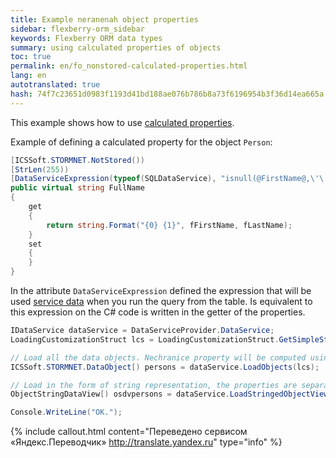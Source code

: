 ```yaml
--- 
title: Example neranenah object properties 
sidebar: flexberry-orm_sidebar 
keywords: Flexberry ORM data types 
summary: using calculated properties of objects 
toc: true 
permalink: en/fo_nonstored-calculated-properties.html 
lang: en 
autotranslated: true 
hash: 74f7c23651d0983f1193d41bd188ae076b786b8a73f6196954b3f36d14ea665a 
--- 
```


This example shows how to use [calculated properties](fo_not-stored-attributes.html). 

Example of defining a calculated property for the object `Person`: 

```csharp
[ICSSoft.STORMNET.NotStored())
[StrLen(255))
[DataServiceExpression(typeof(SQLDataService), "isnull(@FirstName@,\'\') \' \' isnull(@LastName@,\'\')"))
public virtual string FullName
{
    get
    {
        return string.Format("{0} {1}", fFirstName, fLastName);
    }
    set
    {
    }
}
``` 

In the attribute `DataServiceExpression` defined the expression that will be used [service data](fo_data-service.html) when you run the query from the table. 
Is equivalent to this expression on the C# code is written in the getter of the properties. 

```csharp
IDataService dataService = DataServiceProvider.DataService;
LoadingCustomizationStruct lcs = LoadingCustomizationStruct.GetSimpleStruct(typeof(Person), Person.Views.Person_E);

// Load all the data objects. Nechranice property will be computed using the expressions in the getter. 
ICSSoft.STORMNET.DataObject[) persons = dataService.LoadObjects(lcs);

// Load in the form of string representation, the properties are separated from each other by semicolons. Nechranice property will be computed using the expressions in the attribute DataServiceExpression. 
ObjectStringDataView[) osdvpersons = dataService.LoadStringedObjectView(';', lcs);

Console.WriteLine("OK.");
``` 



{% include callout.html content="Переведено сервисом «Яндекс.Переводчик» <http://translate.yandex.ru>" type="info" %}